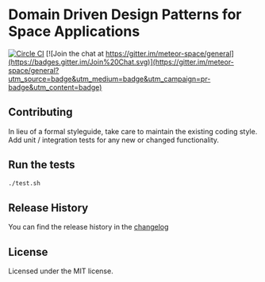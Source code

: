 # Domain Driven Design Patterns for Space Applications

[![Circle CI](https://circleci.com/gh/meteor-space/domain.svg?style=svg)](https://circleci.com/gh/meteor-space/domain)
[![Join the chat at https://gitter.im/meteor-space/general](https://badges.gitter.im/Join%20Chat.svg)](https://gitter.im/meteor-space/general?utm_source=badge&utm_medium=badge&utm_campaign=pr-badge&utm_content=badge)

## Contributing
In lieu of a formal styleguide, take care to maintain the existing coding style.
Add unit / integration tests for any new or changed functionality.

## Run the tests
```sh
./test.sh
```

## Release History
You can find the release history in the [changelog](https://github.com/meteor-space/domain/blob/master/CHANGELOG.md)

## License
Licensed under the MIT license.
